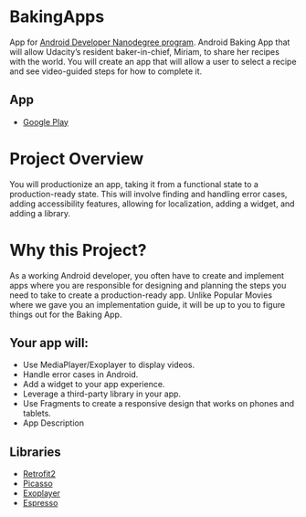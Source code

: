 # BakingApps

App for [Android Developer Nanodegree program](https://www.udacity.com/course/android-developer-nanodegree--nd801). 
Android Baking App that will allow Udacity’s resident baker-in-chief, Miriam, to share her recipes with the world. You will create an app that will allow a user to select a recipe and see video-guided steps for how to complete it.

## App

* [Google Play](https://play.google.com/store/apps/details?id=com.ekosp.bakingapps&hl=en)

# Project Overview
You will productionize an app, taking it from a functional state to a production-ready state. This will involve finding and handling error cases, adding accessibility features, allowing for localization, adding a widget, and adding a library.

# Why this Project?
As a working Android developer, you often have to create and implement apps where you are responsible for designing and planning the steps you need to take to create a production-ready app. Unlike Popular Movies where we gave you an implementation guide, it will be up to you to figure things out for the Baking App.

## Your app will:

* Use MediaPlayer/Exoplayer to display videos.
* Handle error cases in Android.
* Add a widget to your app experience.
* Leverage a third-party library in your app.
* Use Fragments to create a responsive design that works on phones and tablets.
* App Description


## Libraries
* [Retrofit2](https://github.com/square/retrofit)
* [Picasso](http://square.github.io/picasso/)
* [Exoplayer](https://github.com/google/ExoPlayer)
* [Espresso](https://google.github.io/android-testing-support-library/docs/espresso/)

